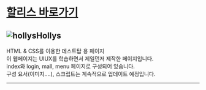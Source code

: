 # [할리스 바로가기](https://leekeunae.github.io/hollys/)

## ![hollys](https://leekeunae.github.io/hollys/favicon.png)Hollys
HTML & CSS를 이용한 데스트탑 용 페이지  
이 웹페이지는 UIUX를 학습하면서 제일먼저 제작한 페이지입니다.  
index와 login, mall, menu  페이지로 구성되어 있습니다.  
구성 요서(이미지....), 스크립트는 계속적으로 업데이트 예정입니다.  

***
